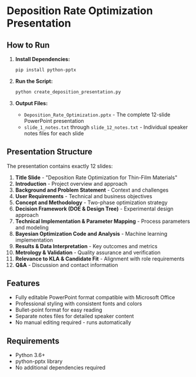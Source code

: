 # Deposition Rate Optimization Presentation

## How to Run

1. **Install Dependencies:**
   ```bash
   pip install python-pptx
   ```

2. **Run the Script:**
   ```bash
   python create_deposition_presentation.py
   ```

3. **Output Files:**
   - `Deposition_Rate_Optimization.pptx` - The complete 12-slide PowerPoint presentation
   - `slide_1_notes.txt` through `slide_12_notes.txt` - Individual speaker notes files for each slide

## Presentation Structure

The presentation contains exactly 12 slides:

1. **Title Slide** - "Deposition Rate Optimization for Thin-Film Materials"
2. **Introduction** - Project overview and approach
3. **Background and Problem Statement** - Context and challenges
4. **User Requirements** - Technical and business objectives
5. **Concept and Methodology** - Two-phase optimization strategy
6. **Decision Framework (DOE & Design Tree)** - Experimental design approach
7. **Technical Implementation & Parameter Mapping** - Process parameters and modeling
8. **Bayesian Optimization Code and Analysis** - Machine learning implementation
9. **Results & Data Interpretation** - Key outcomes and metrics
10. **Metrology & Validation** - Quality assurance and verification
11. **Relevance to KLA & Candidate Fit** - Alignment with role requirements
12. **Q&A** - Discussion and contact information

## Features

- Fully editable PowerPoint format compatible with Microsoft Office
- Professional styling with consistent fonts and colors
- Bullet-point format for easy reading
- Separate notes files for detailed speaker content
- No manual editing required - runs automatically

## Requirements

- Python 3.6+
- python-pptx library
- No additional dependencies required